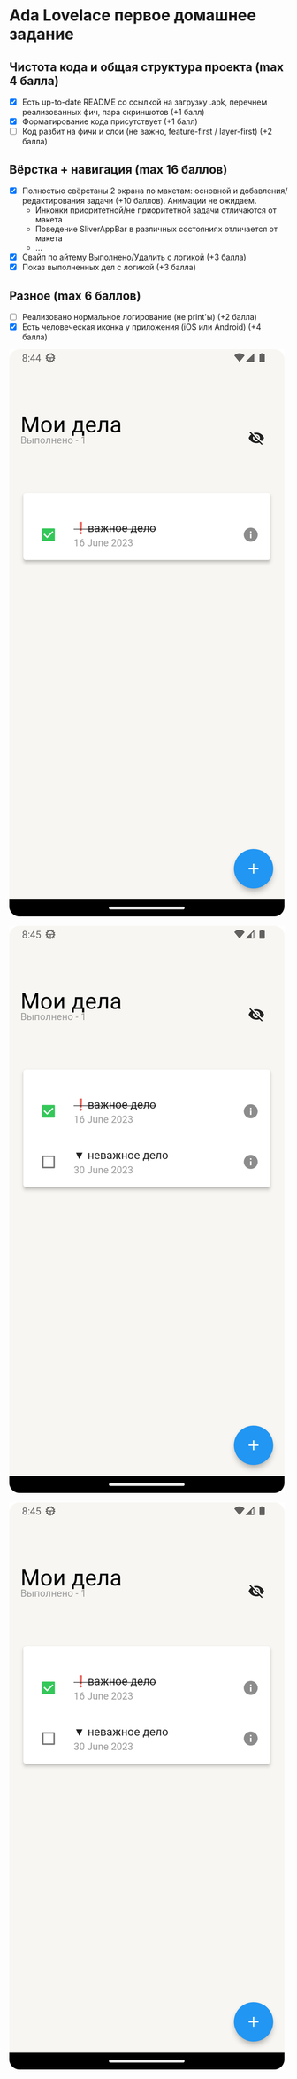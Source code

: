 # Ada Lovelace первое домашнее задание

## Чистота кода и общая структура проекта (max 4 балла)
- [x] Есть up-to-date README со ссылкой на загрузку .apk, перечнем реализованных фич, пара скриншотов (+1 балл)
- [x] Форматирование кода присутствует (+1 балл)
- [ ] Код разбит на фичи и слои (не важно, feature-first / layer-first) (+2 балла)
## Вёрстка + навигация (max 16 баллов)
- [x] Полностью свёрстаны 2 экрана по макетам: основной и добавления/редактирования задачи (+10 баллов). Анимации не ожидаем.
  - Инконки приоритетной/не приоритетной задачи отличаются от макета
  - Поведение SliverAppBar в различных состояниях отличается от макета
  - ...
- [x] Свайп по айтему Выполнено/Удалить с логикой (+3 балла)
- [x] Показ выполненных дел с логикой (+3 балла)
## Разное (max 6 баллов)
- [ ] Реализовано нормальное логирование (не print'ы) (+2 балла)
- [x] Есть человеческая иконка у приложения (iOS или Android) (+4 балла)

![Сделанное важное дело](screenshots/Screenshot_20230615_204421.png)

![Сделанное важное дело и несделанное неважное дело](screenshots/Screenshot_20230615_204508.png)

![Фильтр по несделанным делам](screenshots/Screenshot_20230615_204508.png)
